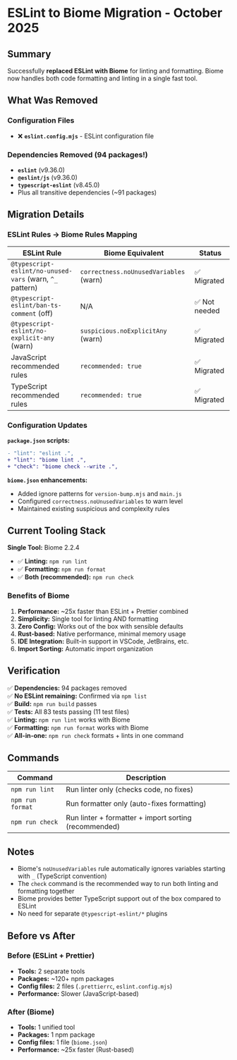 # ESLint to Biome Migration - October 2025

## Summary

Successfully **replaced ESLint with Biome** for linting and formatting. Biome now handles both code formatting and linting in a single fast tool.

## What Was Removed

### Configuration Files
- ❌ **`eslint.config.mjs`** - ESLint configuration file

### Dependencies Removed (94 packages!)
- **`eslint`** (v9.36.0)
- **`@eslint/js`** (v9.36.0)
- **`typescript-eslint`** (v8.45.0)
- Plus all transitive dependencies (~91 packages)

## Migration Details

### ESLint Rules → Biome Rules Mapping

| ESLint Rule | Biome Equivalent | Status |
|------------|------------------|--------|
| `@typescript-eslint/no-unused-vars` (warn, `^_` pattern) | `correctness.noUnusedVariables` (warn) | ✅ Migrated |
| `@typescript-eslint/ban-ts-comment` (off) | N/A | ✅ Not needed |
| `@typescript-eslint/no-explicit-any` (warn) | `suspicious.noExplicitAny` (warn) | ✅ Migrated |
| JavaScript recommended rules | `recommended: true` | ✅ Migrated |
| TypeScript recommended rules | `recommended: true` | ✅ Migrated |

### Configuration Updates

**`package.json` scripts:**
```diff
- "lint": "eslint .",
+ "lint": "biome lint .",
+ "check": "biome check --write .",
```

**`biome.json` enhancements:**
- Added ignore patterns for `version-bump.mjs` and `main.js`
- Configured `correctness.noUnusedVariables` to warn level
- Maintained existing suspicious and complexity rules

## Current Tooling Stack

**Single Tool:** Biome 2.2.4
- ✅ **Linting:** `npm run lint`
- ✅ **Formatting:** `npm run format`
- ✅ **Both (recommended):** `npm run check`

### Benefits of Biome

1. **Performance:** ~25x faster than ESLint + Prettier combined
2. **Simplicity:** Single tool for linting AND formatting
3. **Zero Config:** Works out of the box with sensible defaults
4. **Rust-based:** Native performance, minimal memory usage
5. **IDE Integration:** Built-in support in VSCode, JetBrains, etc.
6. **Import Sorting:** Automatic import organization

## Verification

✅ **Dependencies:** 94 packages removed  
✅ **No ESLint remaining:** Confirmed via `npm list`  
✅ **Build:** `npm run build` passes  
✅ **Tests:** All 83 tests passing (11 test files)  
✅ **Linting:** `npm run lint` works with Biome  
✅ **Formatting:** `npm run format` works with Biome  
✅ **All-in-one:** `npm run check` formats + lints in one command  

## Commands

| Command | Description |
|---------|-------------|
| `npm run lint` | Run linter only (checks code, no fixes) |
| `npm run format` | Run formatter only (auto-fixes formatting) |
| `npm run check` | Run linter + formatter + import sorting (recommended) |

## Notes

- Biome's `noUnusedVariables` rule automatically ignores variables starting with `_` (TypeScript convention)
- The `check` command is the recommended way to run both linting and formatting together
- Biome provides better TypeScript support out of the box compared to ESLint
- No need for separate `@typescript-eslint/*` plugins

## Before vs After

### Before (ESLint + Prettier)
- **Tools:** 2 separate tools
- **Packages:** ~120+ npm packages
- **Config files:** 2 files (`.prettierrc`, `eslint.config.mjs`)
- **Performance:** Slower (JavaScript-based)

### After (Biome)
- **Tools:** 1 unified tool
- **Packages:** 1 npm package
- **Config files:** 1 file (`biome.json`)
- **Performance:** ~25x faster (Rust-based)
